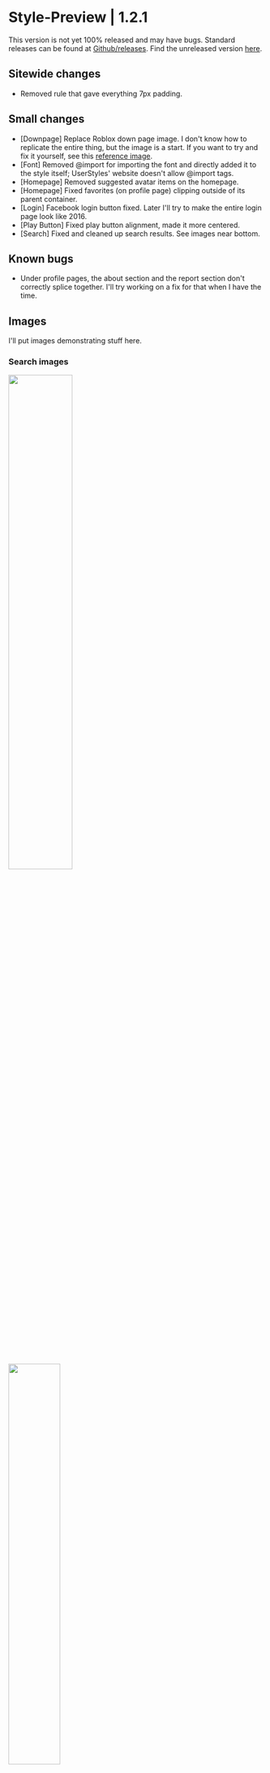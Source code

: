 # Style-Preview | 1.2.1
This version is not yet 100% released and may have bugs.
Standard releases can be found at [Github/releases](https://github.com/anthony1x6000/ROBLOX2016stylus/releases).
Find the unreleased version [here](https://github.com/anthony1x6000/ROBLOX2016stylus/blob/main/stylustheme.css).
## Sitewide changes
- Removed rule that gave everything 7px padding. 
## Small changes
- [Downpage] Replace Roblox down page image. I don't know how to replicate the entire thing, but the image is a start. If you want to try and fix it yourself, see this [reference image](https://static.wikia.nocookie.net/roblox/images/5/5a/Apr7-2015_maintenance.PNG/revision/latest?cb=20200319185127).
- [Font] Removed @import for importing the font and directly added it to the style itself; UserStyles' website doesn't allow @import tags. 
- [Homepage] Removed suggested avatar items on the homepage. 
- [Homepage] Fixed favorites (on profile page) clipping outside of its parent container. 
- [Login] Facebook login button fixed. Later I'll try to make the entire login page look like 2016.
- [Play Button] Fixed play button alignment, made it more centered.
- [Search] Fixed and cleaned up search results. See images near bottom.
## Known bugs
- Under profile pages, the about section and the report section don't correctly splice together. I'll try working on a fix for that when I have the time. 
## Images
I'll put images demonstrating stuff here.
### Search images
<img src="https://pixelfed.social/storage/m/_v2/366043747065310340/4f8b684e5-e9314a/S2TvAf5RGPWI/5oLcgjGvTNMhZAVG3fRtAv1arAtEhxtKdvuaCp2L.gif" width="50%"><br>
<img src="https://pixelfed-prod.nyc3.cdn.digitaloceanspaces.com/public/m/_v2/366043747065310340/4f8b684e5-e9314a/HT6GUT5iYWEb/OZaK3gdyVYAJv6AVirLYLNceIt49MlCWNUzAPqR1.png" width="45%">
<br>
<img src="https://pixelfed-prod.nyc3.cdn.digitaloceanspaces.com/public/m/_v2/366043747065310340/4f8b684e5-e9314a/Mi4Vqxg8wMNR/45HQbJn4OVFRpiWuke7yCTOCUEh4Cdk2xMmZdzFH.png" width="35%">


### Find a bug?
Head on over to the [GitHub page](https://github.com/anthony1x6000/ROBLOX2016stylus) and create an issue!
There you'll also get faster updates and beta versions of the script! (It'll just be a commit under [stylustheme.css](https://github.com/anthony1x6000/ROBLOX2016stylus/blob/main/stylustheme.css)). Known bugs could also be fixed in the beta; check out the [beta information here](https://github.com/anthony1x6000/ROBLOX2016stylus/blob/main/unreleasedChanges.md#beta--116).
### Credit
Credit to Ologist for initially making this great user-style theme!
Find the original style @ https://userstyles.org/styles/178105/roblox-in-2016.
